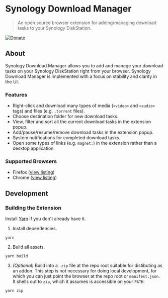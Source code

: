 # Synology Download Manager

> An open source browser extension for adding/managing download tasks to your Synology DiskStation.

[![Donate](https://img.shields.io/badge/Donate%20$5-PayPal-brightgreen.svg)](https://paypal.me/downloadmanager/5)

## About

Synology Download Manager allows you to add and manage your download tasks on your Synology DiskStation right from your browser. Synology Download Manager is implemented with a focus on stability and clarity in the UI.

### Features

- Right-click and download many types of media (`<video>` and `<audio>` tags) and files (e.g. `.torrent` files).
- Choose destination folder for new download tasks.
- View, filter and sort all the current download tasks in the extension popup.
- Add/pause/resume/remove download tasks in the extension popup.
- System notifications for completed download tasks.
- Open some types of links (e.g. `magnet:`) in the extension rather than a desktop application.

### Supported Browsers

- Firefox ([view listing](https://addons.mozilla.org/en-US/firefox/addon/synology-download-manager/))
- Chrome ([view listing](https://chrome.google.com/webstore/detail/synology-download-manager/iaijiochiiocodhamehbpmdlobhgghgi))

## Development

### Building the Extension

Install [Yarn](https://github.com/yarnpkg/yarn) if you don't already have it.

1. Install dependencies.

  ```
  yarn
  ```

2. Build all assets.

  ```
  yarn build
  ```

3. _(Optional)_ Build into a `.zip` file at the repo root suitable for distibuting as an addon. This step is not necessary for doing local development, for which you can just point the browser at the repo root or `manifest.json`. It shells out to `zip`, which it assumes is accessible on your `PATH`.

  ```
  yarn zip
  ```